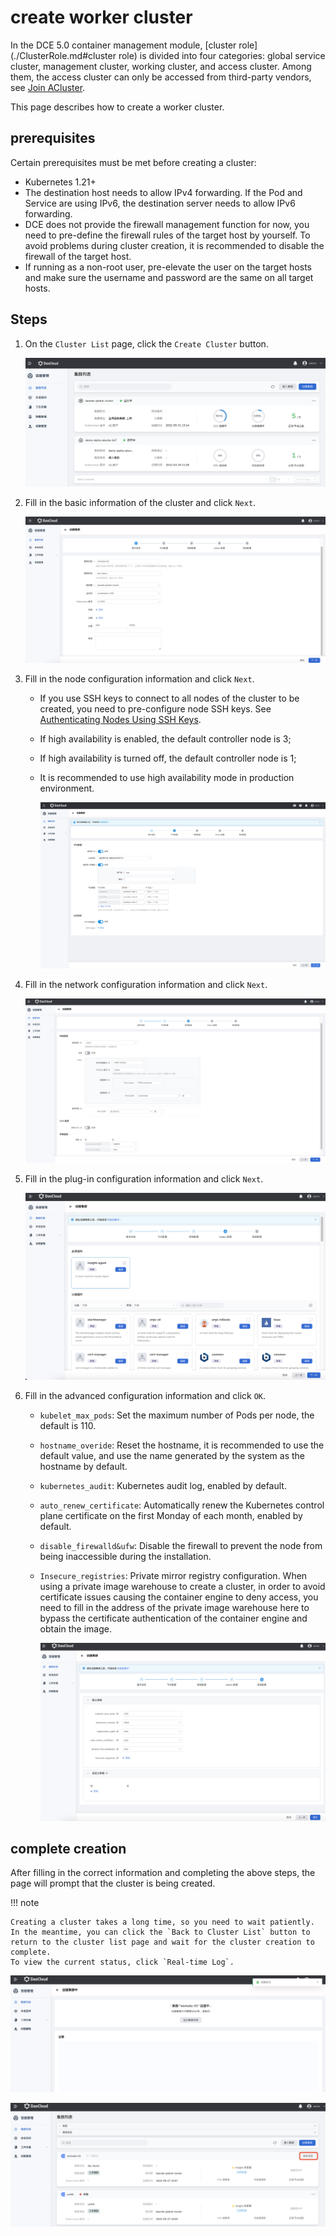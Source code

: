 # create worker cluster

In the DCE 5.0 container management module, [cluster role] (./ClusterRole.md#cluster role) is divided into four categories: global service cluster, management cluster, working cluster, and access cluster. Among them, the access cluster can only be accessed from third-party vendors, see [Join ACluster](JoinACluster.md).

This page describes how to create a worker cluster.

## prerequisites

Certain prerequisites must be met before creating a cluster:

- Kubernetes 1.21+
- The destination host needs to allow IPv4 forwarding. If the Pod and Service are using IPv6, the destination server needs to allow IPv6 forwarding.
- DCE does not provide the firewall management function for now, you need to pre-define the firewall rules of the target host by yourself. To avoid problems during cluster creation, it is recommended to disable the firewall of the target host.
- If running as a non-root user, pre-elevate the user on the target hosts and make sure the username and password are the same on all target hosts.

## Steps

1. On the `Cluster List` page, click the `Create Cluster` button.

    ![Create cluster button](../../images/createcluster.png)

2. Fill in the basic information of the cluster and click `Next`.

    ![Fill in basic information](../../images/createcluster01.png)

3. Fill in the node configuration information and click `Next`.

    - If you use SSH keys to connect to all nodes of the cluster to be created, you need to pre-configure node SSH keys. See [Authenticating Nodes Using SSH Keys](../Nodes/NodeConfig.md).
    - If high availability is enabled, the default controller node is 3;
    - If high availability is turned off, the default controller node is 1;
    - It is recommended to use high availability mode in production environment.

        ![Fill in basic information](../../images/createcluster02.png)

4. Fill in the network configuration information and click `Next`.

    ![Fill in the network configuration information](../../images/createcluster03.png)

5. Fill in the plug-in configuration information and click `Next`.

    ![Fill in the plug-in configuration information](../../images/createcluster04.png)

6. Fill in the advanced configuration information and click `OK`.

    - `kubelet_max_pods`: Set the maximum number of Pods per node, the default is 110.
    - `hostname_overide`: Reset the hostname, it is recommended to use the default value, and use the name generated by the system as the hostname by default.
    - `kubernetes_audit`: Kubernetes audit log, enabled by default.
    - `auto_renew_certificate`: Automatically renew the Kubernetes control plane certificate on the first Monday of each month, enabled by default.
    - `disable_firewalld&ufw`: Disable the firewall to prevent the node from being inaccessible during the installation.
    - `Insecure_registries`: Private mirror registry configuration. When using a private image warehouse to create a cluster, in order to avoid certificate issues causing the container engine to deny access, you need to fill in the address of the private image warehouse here to bypass the certificate authentication of the container engine and obtain the image.

        ![Fill in advanced configuration information](../../images/createcluster05.png)

## complete creation

After filling in the correct information and completing the above steps, the page will prompt that the cluster is being created.

!!! note

    Creating a cluster takes a long time, so you need to wait patiently. In the meantime, you can click the `Back to Cluster List` button to return to the cluster list page and wait for the cluster creation to complete.
    To view the current status, click `Real-time Log`.

![created successfully](../../images/createcluster06.png)

![View real-time log](../../images/createcluster07.png)